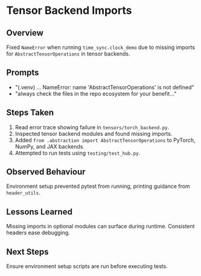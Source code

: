 # Tensor Backend Imports

## Overview
Fixed `NameError` when running `time_sync.clock_demo` due to missing imports for `AbstractTensorOperations` in tensor backends.

## Prompts
- "(.venv) ... NameError: name 'AbstractTensorOperations' is not defined"
- "always check the files in the repo ecosystem for your benefit..."

## Steps Taken
1. Read error trace showing failure in `tensors/torch_backend.py`.
2. Inspected tensor backend modules and found missing imports.
3. Added `from .abstraction import AbstractTensorOperations` to PyTorch, NumPy, and JAX backends.
4. Attempted to run tests using `testing/test_hub.py`.

## Observed Behaviour
Environment setup prevented pytest from running, printing guidance from `header_utils`.

## Lessons Learned
Missing imports in optional modules can surface during runtime. Consistent headers ease debugging.

## Next Steps
Ensure environment setup scripts are run before executing tests.
